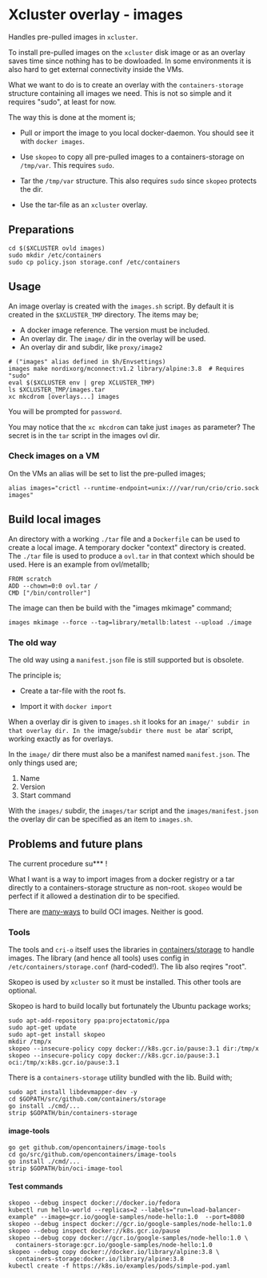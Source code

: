 Xcluster overlay - images
=========================

Handles pre-pulled images in `xcluster`.

To install pre-pulled images on the `xcluster` disk image or as an
overlay saves time since nothing has to be dowloaded. In some
environments it is also hard to get external connectivity inside the
VMs.

What we want to do is to create an overlay with the
`containers-storage` structure containing all images we need. This is
not so simple and it requires "sudo", at least for now.

The way this is done at the moment is;

 * Pull or import the image to you local docker-daemon. You should see
   it with `docker images`.

 * Use `skopeo` to copy all pre-pulled images to a containers-storage
   on `/tmp/var`. This requires `sudo`.

 * Tar the `/tmp/var` structure. This also requires `sudo` since
   `skopeo` protects the dir.

 * Use the tar-file as an `xcluster` overlay.


## Preparations

```
cd $($XCLUSTER ovld images)
sudo mkdir /etc/containers
sudo cp policy.json storage.conf /etc/containers
```

## Usage

An image overlay is created with the `images.sh` script. By default it
is created in the `$XCLUSTER_TMP` directory. The items may be;

 * A docker image reference. The version must be included.
 * An overlay dir. The `image/` dir in the overlay will be used.
 * An overlay dir and subdir, like `proxy/image2`

```
# ("images" alias defined in $h/Envsettings)
images make nordixorg/mconnect:v1.2 library/alpine:3.8  # Requires "sudo"
eval $($XCLUSTER env | grep XCLUSTER_TMP)
ls $XCLUSTER_TMP/images.tar
xc mkcdrom [overlays...] images
```

You will be prompted for `password`.

You may notice that the `xc mkcdrom` can take just `images` as
parameter? The secret is in the `tar` script in the images ovl dir.

### Check images on a VM

On the VMs an alias will be set to list the pre-pulled images;

```
alias images="crictl --runtime-endpoint=unix:///var/run/crio/crio.sock images"
```


## Build local images

An directory with a working `./tar` file and a `Dockerfile` can be
used to create a local image. A temporary docker "context" directory
is created. The `./tar` file is used to produce a `ovl.tar` in that
context which should be used. Here is an example from ovl/metallb;

```
FROM scratch
ADD --chown=0:0 ovl.tar /
CMD ["/bin/controller"]
```

The image can then be build with the "images mkimage" command;

```
images mkimage --force --tag=library/metallb:latest --upload ./image
```

### The old way

The old way using a `manifest.json` file is still supported but is
obsolete.

The principle is;

 * Create a tar-file with the root fs.

 * Import it with `docker import`

When a overlay dir is given to `images.sh` it looks for an `image/'
subdir in that overlay dir. In the `image/` subdir there must be a
`tar` script, working exactly as for overlays.

In the `image/` dir there must also be a manifest named
`manifest.json`. The only things used are;

 1. Name
 2. Version
 3. Start command

With the `images/` subdir, the `images/tar` script and the
`images/manifest.json` the overlay dir can be specified as an item to
`images.sh`.



## Problems and future plans

The current procedure su*** !

What I want is a way to import images from a docker registry or a tar
directly to a containers-storage structure as non-root. `skopeo` would
be perfect if it allowed a destination dir to be specified.

There are
[many-ways](https://www.projectatomic.io/blog/2018/03/the-many-ways-to-build-oci-images/)
to build OCI images. Neither is good.


### Tools

The tools and `cri-o` itself uses the libraries in
[containers/storage](https://github.com/containers/storage) to handle
images. The library (and hence all tools) uses config in
`/etc/containers/storage.conf` (hard-coded!). The lib also reqires
"root".

Skopeo is used by `xcluster` so it must be installed. This other tools are
optional.

Skopeo is hard to build locally but fortunately the Ubuntu package
works;

```
sudo apt-add-repository ppa:projectatomic/ppa
sudo apt-get update
sudo apt-get install skopeo
mkdir /tmp/x
skopeo --insecure-policy copy docker://k8s.gcr.io/pause:3.1 dir:/tmp/x
skopeo --insecure-policy copy docker://k8s.gcr.io/pause:3.1 oci:/tmp/x:k8s.gcr.io/pause:3.1
```

There is a `containers-storage` utility bundled with the lib.  Build
with;

```
sudo apt install libdevmapper-dev -y
cd $GOPATH/src/github.com/containers/storage
go install ./cmd/...
strip $GOPATH/bin/containers-storage
```

#### image-tools

```
go get github.com/opencontainers/image-tools
cd go/src/github.com/opencontainers/image-tools
go install ./cmd/...
strip $GOPATH/bin/oci-image-tool
```

#### Test commands

```
skopeo --debug inspect docker://docker.io/fedora
kubectl run hello-world --replicas=2 --labels="run=load-balancer-example" --image=gcr.io/google-samples/node-hello:1.0  --port=8080
skopeo --debug inspect docker://gcr.io/google-samples/node-hello:1.0
skopeo --debug inspect docker://k8s.gcr.io/pause
skopeo --debug copy docker://gcr.io/google-samples/node-hello:1.0 \
  containers-storage:gcr.io/google-samples/node-hello:1.0
skopeo --debug copy docker://docker.io/library/alpine:3.8 \
  containers-storage:docker.io/library/alpine:3.8
kubectl create -f https://k8s.io/examples/pods/simple-pod.yaml
```
